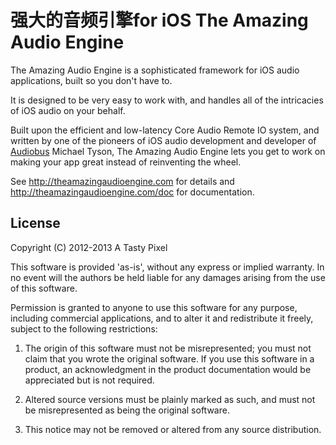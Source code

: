 强大的音频引擎for iOS
The Amazing Audio Engine
========================

The Amazing Audio Engine is a sophisticated framework for iOS audio applications, built so you don't have to.

It is designed to be very easy to work with, and handles all of the intricacies of iOS audio on your behalf.

Built upon the efficient and low-latency Core Audio Remote IO system, and written by one of the pioneers of iOS audio development and developer of [Audiobus](http://audiob.us) Michael Tyson, The Amazing Audio Engine lets you get to work on making your app great instead of reinventing the wheel.

See http://theamazingaudioengine.com for details and http://theamazingaudioengine.com/doc for documentation.


License
-------

Copyright (C) 2012-2013 A Tasty Pixel

This software is provided 'as-is', without any express or implied
warranty.  In no event will the authors be held liable for any damages
arising from the use of this software.

Permission is granted to anyone to use this software for any purpose,
including commercial applications, and to alter it and redistribute it
freely, subject to the following restrictions:

1. The origin of this software must not be misrepresented; you must not
   claim that you wrote the original software. If you use this software
   in a product, an acknowledgment in the product documentation would be
   appreciated but is not required.
   
2. Altered source versions must be plainly marked as such, and must not be
   misrepresented as being the original software.
   
3. This notice may not be removed or altered from any source distribution.
